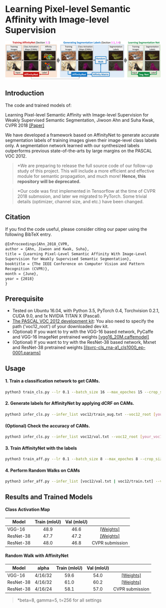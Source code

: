 # Learning Pixel-level Semantic Affinity with Image-level Supervision

![outline](fig_outline.png)
## Introduction

The code and trained models of:

Learning Pixel-level Semantic Affinity with Image-level Supervision for Weakly Supervised Semantic Segmentation, Jiwoon Ahn and Suha Kwak, CVPR 2018 [[Paper]](https://arxiv.org/abs/1803.10464)

We have developed a framework based on AffinityNet to generate accurate segmentation labels of training images given their image-level class labels only. A segmentation network learned with our synthesized labels outperforms previous state-of-the-arts by large margins on the PASCAL VOC 2012.

>*We are preparing to release the full source code of our follow-up study of this project. This will include a more efficient and effective module for semantic propagation, and much more! **Hence, this repository will be deprecated.**

>*Our code was first implemented in Tensorflow at the time of CVPR 2018 submssion, and later we migrated to PyTorch. Some trivial details (optimizer, channel size, and etc.) have been changed.

## Citation
If you find the code useful, please consider citing our paper using the following BibTeX entry.
```
@InProceedings{Ahn_2018_CVPR,
author = {Ahn, Jiwoon and Kwak, Suha},
title = {Learning Pixel-Level Semantic Affinity With Image-Level Supervision for Weakly Supervised Semantic Segmentation},
booktitle = {The IEEE Conference on Computer Vision and Pattern Recognition (CVPR)},
month = {June},
year = {2018}
}
```

## Prerequisite
* Tested on Ubuntu 16.04, with Python 3.5, PyTorch 0.4, Torchvision 0.2.1, CUDA 9.0, and 1x NVIDIA TITAN X (Pascal).
* [The PASCAL VOC 2012 development kit](http://host.robots.ox.ac.uk/pascal/VOC/voc2012/):
You also need to specify the path ('voc12_root') of your downloaded dev kit.
* (Optional) If you want to try with the VGG-16 based network, PyCaffe and VGG-16 ImageNet pretrained weights [[vgg16_20M.caffemodel]](http://liangchiehchen.com/projects/Init%20Models.html)
* (Optional) If you want to try with the ResNet-38 based network, Mxnet and ResNet-38 pretrained weights [[ilsvrc-cls_rna-a1_cls1000_ep-0001.params]](https://github.com/itijyou/ademxapp)

## Usage
#### 1. Train a classification network to get CAMs.

```bash
python3 train_cls.py --lr 0.1 --batch_size 16 --max_epoches 15 --crop_size 448 --network [network.vgg16_cls | network.resnet38_cls] --voc12_root [your_voc12_root_folder] --weights [your_weights_file] --wt_dec 5e-4
```

#### 2. Generate labels for AffinityNet by applying dCRF on CAMs.

```bash
python3 infer_cls.py --infer_list voc12/train_aug.txt --voc12_root [your_voc12_root_folder] --network [network.vgg16_cls | network.resnet38_cls] --weights [your_weights_file] --out_cam [desired_folder] --out_la_crf [desired_folder] --out_ha_crf [desired_folder]
```


#### (Optional) Check the accuracy of CAMs.
```bash
python3 infer_cls.py --infer_list voc12/val.txt --voc12_root [your_voc12_root_folder] --network network.resnet38_cls --weights res38_cls.pth --out_cam_pred [desired_folder]
```


#### 3. Train AffinityNet with the labels

```bash
python3 train_aff.py --lr 0.1 --batch_size 8 --max_epoches 8 --crop_size 448 --voc12_root [your_voc12_root_folder] --network [network.vgg16_aff | network.resnet38_aff] --weights [your_weights_file] --wt_dec 5e-4 --la_crf_dir [your_output_folder] --ha_crf_dir [your_output_folder]
```

#### 4. Perform Random Walks on CAMs

```bash
python3 infer_aff.py --infer_list [voc12/val.txt | voc12/train.txt] --voc12_root [your_voc12_root_folder] --network [network.vgg16_aff | network.resnet38_aff] --weights [your_weights_file] --cam_dir [your_output_folder] --out_rw [desired_folder]
```

## Results and Trained Models
#### Class Activation Map

| Model         | Train (mIoU)    | Val (mIoU)    | |
| ------------- |:-------------:|:-----:|:-----:|
| VGG-16        | 48.9 | 46.6 | [[Weights]](https://drive.google.com/file/d/1Dh5EniRN7FSVaYxSmcwvPq_6AIg-P8EH/view?usp=sharing) |
| ResNet-38     | 47.7 | 47.2 | [[Weights]](https://drive.google.com/file/d/1xESB7017zlZHqxEWuh1Rb89UhjTGIKOA/view?usp=sharing) |
| ResNet-38     | 48.0 | 46.8 | CVPR submission |

#### Random Walk with AffinityNet

| Model         | alpha | Train (mIoU)    | Val (mIoU)    | |
| ------------- |:-----:|:---------------:|:-------------:|:-----:|
| VGG-16        | 4/16/32 | 59.6 | 54.0 | [[Weights]](https://drive.google.com/file/d/10ue1B20Q51aQ53T93RiaiKETlklzo4jp/view?usp=sharing) |
| ResNet-38     | 4/16/32 | 61.0 | 60.2 | [[Weights]](https://drive.google.com/open?id=1mFvTH3siw0SS0vqPH0o9N3cI_ISQacwt) |
| ResNet-38     | 4/16/24 | 58.1 | 57.0 | CVPR submission |

>*beta=8, gamma=5, t=256 for all settings
